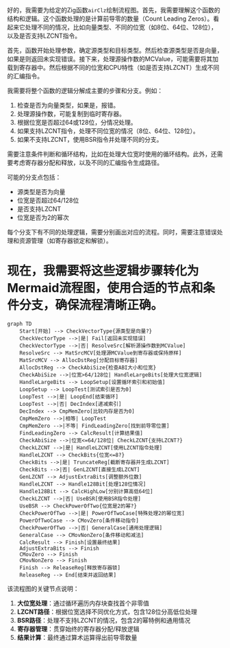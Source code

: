 好的，我需要为给定的Zig函数`airClz`绘制流程图。首先，我需要理解这个函数的结构和逻辑。这个函数处理的是计算前导零的数量（Count Leading Zeros）。看起来它处理不同的情况，比如向量类型、不同的位宽（如8位、64位、128位），以及是否支持LZCNT指令。

首先，函数开始处理参数，确定源类型和目标类型。然后检查源类型是否是向量，如果是则返回未实现错误。接下来，处理源操作数的MCValue，可能需要将其加载到寄存器中。然后根据不同的位宽和CPU特性（如是否支持LZCNT）生成不同的汇编指令。

我需要将整个函数的逻辑分解成主要的步骤和分支。例如：

1. 检查是否为向量类型，如果是，报错。
2. 处理源操作数，可能复制到临时寄存器。
3. 根据位宽是否超过64或128位，分情况处理。
4. 如果支持LZCNT指令，处理不同位宽的情况（8位、64位、128位）。
5. 如果不支持LZCNT，使用BSR指令并处理不同的分支。

需要注意条件判断和循环结构，比如在处理大位宽时使用的循环结构。此外，还需要考虑寄存器分配和释放，以及不同的汇编指令生成路径。

可能的分支点包括：
- 源类型是否为向量
- 位宽是否超过64/128位
- 是否支持LZCNT
- 位宽是否为2的幂次

每个分支下有不同的处理逻辑，需要分别画出对应的流程。同时，需要注意错误处理和资源管理（如寄存器锁定和解锁）。

现在，我需要将这些逻辑步骤转化为Mermaid流程图，使用合适的节点和条件分支，确保流程清晰正确。
================================================
```mermaid
graph TD
    Start[开始] --> CheckVectorType{源类型是向量?}
    CheckVectorType -->|是| Fail[返回未实现错误]
    CheckVectorType -->|否| ResolveSrc[解析源操作数到MCValue]
    ResolveSrc --> MatSrcMCV[处理源MCValue到寄存器或保持原样]
    MatSrcMCV --> AllocDstReg[分配目标寄存器]
    AllocDstReg --> CheckAbiSize{检查ABI大小和位宽}
    CheckAbiSize -->|位宽>64/128位| HandleLargeBits[处理大位宽逻辑]
    HandleLargeBits --> LoopSetup[设置循环索引和初始值]
    LoopSetup --> LoopTest[测试索引是否为0]
    LoopTest -->|是| LoopEnd[结束循环]
    LoopTest -->|否| DecIndex[递减索引]
    DecIndex --> CmpMemZero[比较内存是否为0]
    CmpMemZero -->|相等| LoopTest
    CmpMemZero -->|不等| FindLeadingZero[找到前导零位置]
    FindLeadingZero --> CalcResult[计算结果值]
    CheckAbiSize -->|位宽<=64/128位| CheckLZCNT{支持LZCNT?}
    CheckLZCNT -->|是| HandleLZCNT[使用LZCNT指令处理]
    HandleLZCNT --> CheckBits{位宽<=8?}
    CheckBits -->|是| TruncateReg[截断寄存器并生成LZCNT]
    CheckBits -->|否| GenLZCNT[直接生成LZCNT]
    GenLZCNT --> AdjustExtraBits[调整额外位数]
    HandleLZCNT --> Handle128Bit[处理128位情况]
    Handle128Bit --> CalcHighLow[分别计算高低64位]
    CheckLZCNT -->|否| UseBSR[使用BSR指令处理]
    UseBSR --> CheckPowerOfTwo{位宽是2的幂?}
    CheckPowerOfTwo -->|是| PowerOfTwoCase[特殊处理2的幂位宽]
    PowerOfTwoCase --> CMovZero[条件移动指令]
    CheckPowerOfTwo -->|否| GeneralCase[通用处理逻辑]
    GeneralCase --> CMovNonZero[条件移动和减法]
    CalcResult --> Finish[设置最终结果]
    AdjustExtraBits --> Finish
    CMovZero --> Finish
    CMovNonZero --> Finish
    Finish --> ReleaseReg[释放寄存器锁]
    ReleaseReg --> End[结束并返回结果]
``` 

该流程图的关键节点说明：
1. **大位宽处理**：通过循环遍历内存块查找首个非零值
2. **LZCNT路径**：根据位宽选择不同优化方式，包含128位分高低位处理
3. **BSR路径**：处理不支持LZCNT的情况，包含2的幂特例和通用情况
4. **寄存器管理**：贯穿始终的寄存器分配/释放逻辑
5. **结果计算**：最终通过算术运算得出前导零数量